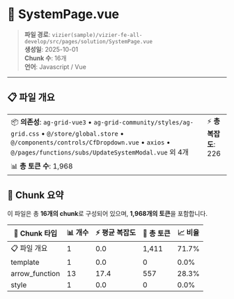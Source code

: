 # 📄 SystemPage.vue

> **파일 경로**: `vizier(sample)/vizier-fe-all-develop/src/pages/solution/SystemPage.vue`  
> **생성일**: 2025-10-01  
> **Chunk 수**: 16개  
> **언어**: Javascript / Vue
---





## 📋 파일 개요

| | |
|--|--|
| 📦 **의존성**: `ag-grid-vue3` • `ag-grid-community/styles/ag-grid.css` • `@/store/global.store` • `@/components/controls/CfDropdown.vue` • `axios` • `@/pages/functions/subs/UpdateSystemModal.vue` 외 4개 | ⚡ **총 복잡도**: 226 |
| 📊 **총 토큰 수**: 1,968 |  |






## 🧩 Chunk 요약

이 파일은 총 **16개의 chunk**로 구성되어 있으며, **1,968개의 토큰**을 포함합니다.

| 🧩 Chunk 타입 | 📊 개수 | ⚡ 평균 복잡도 | 📝 총 토큰 | 📈 비율 |
|---------------|--------|-------------|----------|--------|
| 📋 파일 개요 | 1 | 0.0 | 1,411 | 71.7% |
| template | 1 | 0.0 | 0 | 0.0% |
| arrow_function | 13 | 17.4 | 557 | 28.3% |
| style | 1 | 0.0 | 0 | 0.0% |

